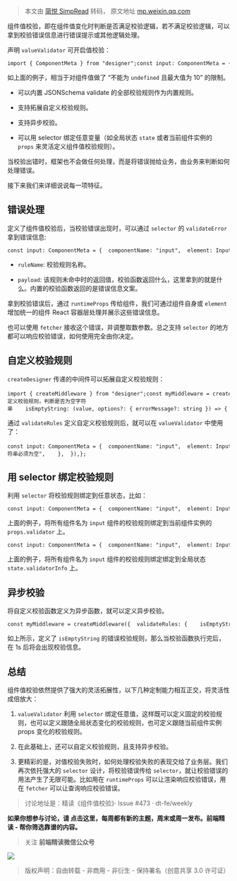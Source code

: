 > 本文由 [简悦 SimpRead](http://ksria.com/simpread/) 转码， 原文地址 [mp.weixin.qq.com](https://mp.weixin.qq.com/s/0jHFnqGGCVIknst0tRczvw)

组件值校验，即在组件值变化时判断是否满足校验逻辑，若不满足校验逻辑，可以拿到校验错误信息进行错误提示或其他逻辑处理。

声明 `valueValidator` 可开启值校验：

```
import { ComponentMeta } from "designer";const input: ComponentMeta = {  componentName: "input",  element: Input,  valueValidator: () => ({    required: true,    maximum: 10,  }),};
```

如上面的例子，相当于对组件值做了 “不能为 `undefined` 且最大值为 10” 的限制。

*   可以内置 JSONSchema validate 的全部校验规则作为内置规则。
    
*   支持拓展自定义校验规则。
    
*   支持异步校验。
    
*   可以用 selector 绑定任意变量（如全局状态 `state` 或者当前组件实例的 `props` 来灵活定义组件值校验规则）。
    

当校验出错时，框架也不会做任何处理，而是将错误抛给业务，由业务来判断如何处理错误。

接下来我们来详细说说每一项特征。

错误处理
----

定义了组件值校验后，当校验错误出现时，可以通过 `selector` 的 `validateError` 拿到错误信息:

```
const input: ComponentMeta = {  componentName: "input",  element: Input,  valueValidator: () => ({    required: true,    maximum: 10,  }),  runtimeProps: ({ selector }) => ({    errorName: selector(({ validateError }) => validateError.ruleName),    errorMessage: selector(({ validateError }) => validateError.payload),  }),};
```

*   `ruleName`: 校验规则名称。
    
*   `payload`: 该规则未命中时的返回值，校验函数返回什么，这里拿到的就是什么。内置的校验函数返回的是错误信息文案。
    

拿到校验错误后，通过 `runtimeProps` 传给组件，我们可通过组件自身或 `element` 增加统一的组件 React 容器层处理并展示这些错误信息。

也可以使用 `fetcher` 接收这个错误，并调整取数参数。总之支持 `selector` 的地方都可以响应校验错误，如何使用完全由你决定。

自定义校验规则
-------

`createDesigner` 传递的中间件可以拓展自定义校验规则：

```
import { createMiddleware } from "designer";const myMiddleware = createMiddleware({  validateRules: {    // 自定义校验规则，判断是否为空字符串    isEmptyString: (value, options?: { errorMessage?: string }) => {      if (value === "") {        return true;      }      return options.errorMessage;    },  },});
```

通过 `validateRules` 定义自定义校验规则后，就可以在 `valueValidator` 中使用了：

```
const input: ComponentMeta = {  componentName: "input",  element: Input,  valueValidator: () => ({    isEmptyString: {      errorMessage: "字符串必须为空",    },  }),};
```

用 selector 绑定校验规则
-----------------

利用 `selector` 将校验规则绑定到任意状态，比如：

```
const input: ComponentMeta = {  componentName: "input",  element: Input,  valueValidator: ({ selector }) => selector(({ props }) => props.validator),};
```

上面的例子，将所有组件名为 `input` 组件的校验规则绑定到当前组件实例的 `props.validator` 上。

```
const input: ComponentMeta = {  componentName: "input",  element: Input,  valueValidator: ({ selector }) =>    selector(({ state }) => state.validatorInfo),};
```

上面的例子，将所有组件名为 `input` 组件的校验规则绑定绑定到全局状态 `state.validatorInfo` 上。

异步校验
----

将自定义校验函数定义为异步函数，就可以定义异步校验。

```
const myMiddleware = createMiddleware({  validateRules: {    isEmptyString: async (value, options?: { errorMessage?: string }) => {      await wait(1000);      if (value === "") {        return true;      }      return options.errorMessage;    },  },});
```

如上所示，定义了 `isEmptyString` 的错误校验规则，那么当校验函数执行完后，在 1s 后将会出现校验信息。

总结
--

组件值校验依然提供了强大的灵活拓展性，以下几种定制能力相互正交，将灵活性成倍放大：

1.  `valueValidator` 利用 `selector` 绑定任意值，这样既可以定义固定的校验规则，也可以定义跟随全局状态变化的校验规则，也可定义跟随当前组件实例 props 变化的校验规则。
    
2.  在此基础上，还可以自定义校验规则，且支持异步校验。
    
3.  更精彩的是，对值校验失败时，如何处理校验失败的表现交给了业务层。我们再次依托强大的 `selector` 设计，将校验错误传给 `selector`，就让校验错误的用法产生了无限可能。比如用在 `runtimeProps` 可以让渲染响应校验错误，用在 `fetcher` 可以让查询响应校验错误。
    

> 讨论地址是：精读《组件值校验》· Issue #473 · dt-fe/weekly

**如果你想参与讨论，请 点击这里，每周都有新的主题，周末或周一发布。前端精读 - 帮你筛选靠谱的内容。**

> 关注 **前端精读微信公众号**

![](https://mmbiz.qpic.cn/mmbiz_jpg/x0iannhWUodm4zVKGbRCJGHxRly6HfplRmkgu5RChjpOSTvkuQUSGCKHG7pKWxoJeeOhkxYohud1UeaAZbBOXRA/640?wx_fmt=jpeg)

> 版权声明：自由转载 - 非商用 - 非衍生 - 保持署名（创意共享 3.0 许可证）